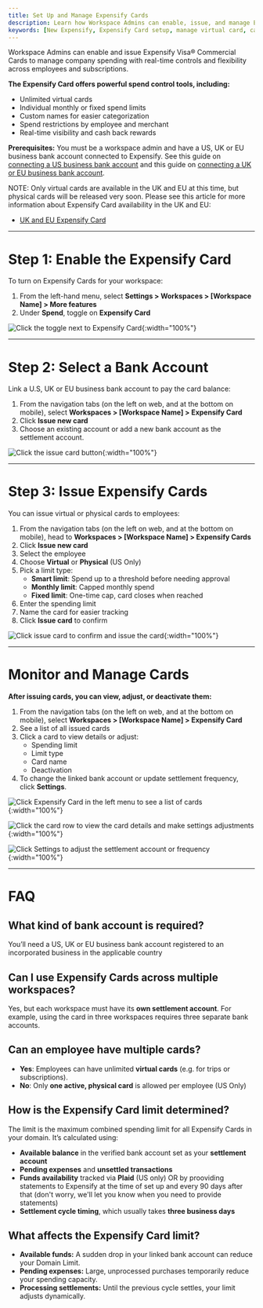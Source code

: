 ```yaml
---
title: Set Up and Manage Expensify Cards
description: Learn how Workspace Admins can enable, issue, and manage Expensify Cards for employees, including spending limits, bank connections, and virtual card setup.
keywords: [New Expensify, Expensify Card setup, manage virtual card, card limits, Expensify Visa, card settings, Workspace Admin]
---
```


Workspace Admins can enable and issue Expensify Visa® Commercial Cards to manage company spending with real-time controls and flexibility across employees and subscriptions.

**The Expensify Card offers powerful spend control tools, including:**

- Unlimited virtual cards
- Individual monthly or fixed spend limits
- Custom names for easier categorization
- Spend restrictions by employee and merchant
- Real-time visibility and cash back rewards

**Prerequisites:** You must be a workspace admin and have a US, UK or EU business bank account connected to Expensify. See this guide on [connecting a US business bank account](https://help.expensify.com/articles/new-expensify/wallet-and-payments/Connect-a-Business-Bank-Account) and this guide on [connecting a UK or EU business bank account](link-to-ND-GR-process).

NOTE: Only virtual cards are available in the UK and EU at this time, but physical cards will be released very soon. Please see this article for more information about Expensify Card availability in the UK and EU:
- [UK and EU Expensify Card](https://help.expensify.com/articles/new-expensify/expensify-card/UK-and-EU-Expensify-Card)

---

# Step 1: Enable the Expensify Card

To turn on Expensify Cards for your workspace:

1. From the left-hand menu, select **Settings > Workspaces > [Workspace Name] > More features**
2. Under **Spend**, toggle on **Expensify Card**

![Click the toggle next to Expensify Card]({{site.url}}/assets/images/ExpensifyHelp-WorkspaceFeeds_01.png){:width="100%"}

---

# Step 2: Select a Bank Account

Link a U.S, UK or EU business bank account to pay the card balance:

1. From the navigation tabs (on the left on web, and at the bottom on mobile), select **Workspaces > [Workspace Name] > Expensify Card**
2. Click **Issue new card**
3. Choose an existing account or add a new bank account as the settlement account.

![Click the issue card button]({{site.url}}/assets/images/ExpensifyHelp-WorkspaceFeeds_02.png){:width="100%"}

---

# Step 3: Issue Expensify Cards

You can issue virtual or physical cards to employees:

1. From the navigation tabs (on the left on web, and at the bottom on mobile), head to **Workspaces > [Workspace Name] > Expensify Cards**
2. Click **Issue new card**
3. Select the employee
4. Choose **Virtual** or **Physical** (US Only)
5. Pick a limit type:
   - **Smart limit**: Spend up to a threshold before needing approval
   - **Monthly limit**: Capped monthly spend
   - **Fixed limit**: One-time cap, card closes when reached
6. Enter the spending limit
7. Name the card for easier tracking
8. Click **Issue card** to confirm

![Click issue card to confirm and issue the card]({{site.url}}/assets/images/ExpensifyHelp-WorkspaceFeeds_04.png){:width="100%"}

---

# Monitor and Manage Cards

**After issuing cards, you can view, adjust, or deactivate them:**

1. From the navigation tabs (on the left on web, and at the bottom on mobile), select **Workspaces > [Workspace Name] > Expensify Card**
2. See a list of all issued cards
3. Click a card to view details or adjust:
   - Spending limit
   - Limit type
   - Card name
   - Deactivation
4. To change the linked bank account or update settlement frequency, click **Settings**.

![Click Expensify Card in the left menu to see a list of cards]({{site.url}}/assets/images/ExpensifyHelp-WorkspaceFeeds_05.png){:width="100%"}

![Click the card row to view the card details and make settings adjustments]({{site.url}}/assets/images/ExpensifyHelp-WorkspaceFeeds_06.png){:width="100%"}

![Click Settings to adjust the settlement account or frequency]({{site.url}}/assets/images/ExpensifyHelp-WorkspaceFeeds_07.png){:width="100%"}

---

# FAQ

## What kind of bank account is required?

You’ll need a US, UK or EU business bank account registered to an incorporated business in the applicable country

## Can I use Expensify Cards across multiple workspaces?

Yes, but each workspace must have its **own settlement account**. For example, using the card in three workspaces requires three separate bank accounts.

## Can an employee have multiple cards?

- **Yes**: Employees can have unlimited **virtual cards** (e.g. for trips or subscriptions).
- **No**: Only **one active, physical card** is allowed per employee (US Only)

## How is the Expensify Card limit determined?

The limit is the maximum combined spending limit for all Expensify Cards in your domain. It’s calculated using:

- **Available balance** in the verified bank account set as your **settlement account**
- **Pending expenses** and **unsettled transactions**
- **Funds availability** tracked via **Plaid** (US only) OR by prooviding statements to Expensify at the time of set up and every 90 days after that (don't worry, we'll let you know when you need to provide statements)
- **Settlement cycle timing**, which usually takes **three business days**

## What affects the Expensify Card limit?

- **Available funds:** A sudden drop in your linked bank account can reduce your Domain Limit.
- **Pending expenses:** Large, unprocessed purchases temporarily reduce your spending capacity.
- **Processing settlements:** Until the previous cycle settles, your limit adjusts dynamically.

